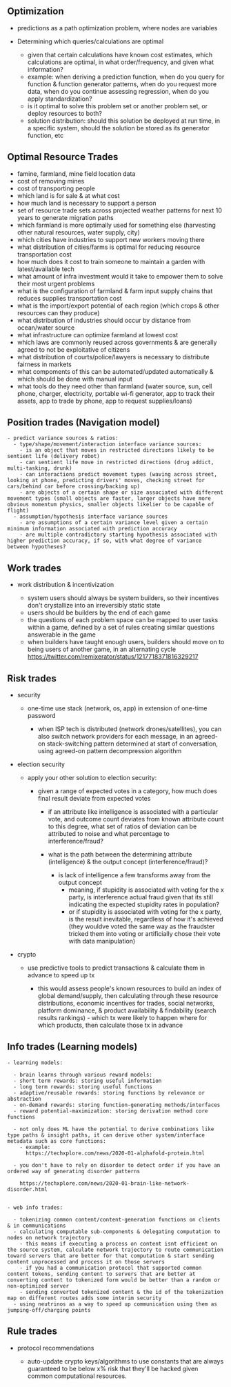 ## Optimization

  - predictions as a path optimization problem, where nodes are variables

  - Determining which queries/calculations are optimal

    - given that certain calculations have known cost estimates, which calculations are optimal, in what order/frequency, and given what information?
    - example: when deriving a prediction function, when do you query for function & function generator patterns, when do you request more data, when do you continue assessing regression, when do you apply standardization?
    - is it optimal to solve this problem set or another problem set, or deploy resources to both?
    - solution distribution: should this solution be deployed at run time, in a specific system, should the solution be stored as its generator function, etc


## Optimal Resource Trades

  - famine, farmland, mine field location data
  - cost of removing mines
  - cost of transporting people
  - which land is for sale & at what cost
  - how much land is necessary to support a person
  - set of resource trade sets across projected weather patterns for next 10 years to generate migration paths
  - which farmland is more optimally used for something else (harvesting other natural resources, water supply, city)
  - which cities have industries to support new workers moving there
  - what distribution of cities/farms is optimal for reducing resource transportation cost
  - how much does it cost to train someone to maintain a garden with latest/available tech
  - what amount of infra investment would it take to empower them to solve their most urgent problems
  - what is the configuration of farmland & farm input supply chains that reduces supplies transportation cost
  - what is the import/export potential of each region (which crops & other resources can they produce)
  - what distribution of industries should occur by distance from ocean/water source
  - what infrastructure can optimize farmland at lowest cost
  - which laws are commonly reused across governments & are generally agreed to not be exploitative of citizens
  - what distribution of courts/police/lawyers is necessary to distribute fairness in markets
  - what compoments of this can be automated/updated automatically & which should be done with manual input
  - what tools do they need other than farmland 
    (water source, sun, cell phone, charger, electricity, portable wi-fi generator, app to track their assets, app to trade by phone, app to request supplies/loans)


## Position trades (Navigation model)

    - predict variance sources & ratios:
      - type/shape/movement/interaction interface variance sources:
        - is an object that moves in restricted directions likely to be sentient life (delivery robot)
        - can sentient life move in restricted directions (drug addict, multi-tasking, drunk)
        - can interactions predict movement types (waving across street, looking at phone, predicting drivers' moves, checking street for cars/behind car before crossing/backing up)
        - are objects of a certain shape or size associated with different movement types (small objects are faster, larger objects have more obvious momentum physics, smaller objects likelier to be capable of flight)
      - assumption/hypothesis interface variance sources
        - are assumptions of a certain variance level given a certain minimum information associated with prediction accuracy
        - are multiple contradictory starting hypothesis associated with higher prediction accuracy, if so, with what degree of variance between hypotheses?


## Work trades

  - work distribution & incentivization

    - system users should always be system builders, so their incentives don't crystallize into an irreversibly static state
    - users should be builders by the end of each game
    - the questions of each problem space can be mapped to user tasks within a game, defined by a set of rules creating similar questions answerable in the game
    - when builders have taught enough users, builders should move on to being users of another game, in an alternating cycle
    https://twitter.com/remixerator/status/1217718371816329217


## Risk trades
  
  - security

    - one-time use stack (network, os, app) in extension of one-time password

      - when ISP tech is distributed (network drones/satellites), you can also switch network providers for each message, in an agreed-on stack-switching pattern determined at start of conversation, using agreed-on pattern decompression algorithm

  - election security

    - apply your other solution to election security:

      - given a range of expected votes in a category, how much does final result deviate from expected votes

        - if an attribute like intelligence is associated with a particular vote, and outcome count deviates from known attribute count to this degree, what set of ratios of deviation can be attributed to noise and what percentage to interference/fraud?

        - what is the path between the determining attribute (intelligence) & the output concept (interference/fraud)?
            - is lack of intelligence a few transforms away from the output concept
              - meaning, if stupidity is associated with voting for the x party, is interference actual fraud given that its still indicating the expected stupidity rates in population?
              - or if stupidity is associated with voting for the x party, is the result inevitable, regardless of how it's achieved (they wouldve voted the same way as the fraudster tricked them into voting or artificially chose their vote with data manipulation)

  - crypto

    - use predictive tools to predict transactions & calculate them in advance to speed up tx

      - this would assess people's known resources to build an index of global demand/supply, then calculating through these resource distributions, economic incentives for trades, social networks, platform dominance, & product availability & findability (search results rankings) - which tx were likely to happen where for which products, then calculate those tx in advance


## Info trades (Learning models)

    - learning models:

      - brain learns through various reward models:
      - short term rewards: storing useful information
      - long term rewards: storing useful functions
      - adaptive/reusable rewards: storing functions by relevance or abstraction
      - on-demand rewards: storing function-generating methods/interfaces
      - reward potential-maximization: storing derivation method core functions

      - not only does ML have the potential to derive combinations like type paths & insight paths, it can derive other system/interface metadata such as core functions:
        - example:
          https://techxplore.com/news/2020-01-alphafold-protein.html

      - you don't have to rely on disorder to detect order if you have an ordered way of generating disorder patterns

        https://techxplore.com/news/2020-01-brain-like-network-disorder.html


    - web info trades:

      - tokenizing common content/content-generation functions on clients & in communications
      - calculating computable sub-components & delegating computation to nodes on network trajectory
        - this means if executing a process on content isnt efficient on the source system, calculate network trajectory to route communication toward servers that are better for that computation & start sending content unprocessed and process it on those servers
        - if you had a communication protocol that supported common content tokens, sending content to servers that are better at converting content to tokenized form would be better than a random or non-optimized server
        - sending converted tokenized content & the id of the tokenization map on different routes adds some interim security
      - using neutrinos as a way to speed up communication using them as jumping-off/charging points



## Rule trades

  - protocol recommendations
  
    - auto-update crypto keys/algorithms to use constants that are always guaranteed to be below x% risk that they'll be hacked given common computational resources.
  
